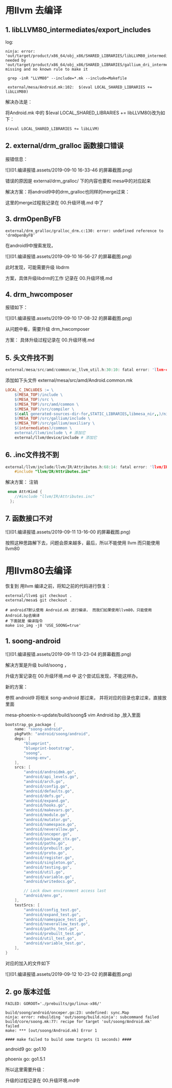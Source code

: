 # 用llvm 去编译

## 1. libLLVM80_intermediates/export_includes

log:

```shell
ninja: error: 'out/target/product/x86_64/obj_x86/SHARED_LIBRARIES/libLLVM80_intermediates/export_includes', needed by 'out/target/product/x86_64/obj_x86/SHARED_LIBRARIES/gallium_dri_intermediates/import_includes', missing and no known rule to make it
```



```shell
 grep -inR "LLVM80" --include=*.mk --include=Makefile
 
 external/mesa/Android.mk:102:  $(eval LOCAL_SHARED_LIBRARIES += libLLVM80)
```

解决办法是：

将Android.mk 中的 $(eval LOCAL_SHARED_LIBRARIES += libLLVM80)改为如下：

```shell
$(eval LOCAL_SHARED_LIBRARIES += libLLVM)
```

## 2. external/drm_gralloc 函数接口错误

报错信息：

![](01.编译报错.assets/2019-09-10 16-33-46 的屏幕截图.png)

错误的原因是  external/drm_gralloc/ 下的内容也要和 mesa中的对应起来

解决方案：将android9中的drm_gralloc也同样的merge过来：

这里的merge过程我记录在 00.升级环境.md 中了

## 3. drmOpenByFB

```shell
external/drm_gralloc/gralloc_drm.c:130: error: undefined reference to 'drmOpenByFB'
```

在android9中搜索发现，

![](01.编译报错.assets/2019-09-10 16-56-27 的屏幕截图.png)

此时发现，可能需要升级 libdrm

方案，具体升级libdrm的工作 记录在 00.升级环境.md

## 4.  drm_hwcomposer

报错如下：

![](01.编译报错.assets/2019-09-10 17-08-32 的屏幕截图.png)

从问题中看，需要升级 drm_hwcomposer 

方案： 具体升级过程记录在  00.升级环境.md

## 5. 头文件找不到

```c
external/mesa/src/amd/common/ac_llvm_util.h:30:10: fatal error: 'llvm-c/TargetMachine.h' file not found
```

添加如下头文件 external/mesa/src/amd/Android.common.mk

```makefile
LOCAL_C_INCLUDES := \
    $(MESA_TOP)/include \
    $(MESA_TOP)/src \
    $(MESA_TOP)/src/amd/common \
    $(MESA_TOP)/src/compiler \
    $(call generated-sources-dir-for,STATIC_LIBRARIES,libmesa_nir,,)/nir \
    $(MESA_TOP)/src/gallium/include \
    $(MESA_TOP)/src/gallium/auxiliary \
    $(intermediates)/common \
    external/llvm/include \ # 添加它
    external/llvm/device/include # 添加它
```

## 6. .inc文件找不到

```c
external/llvm/include/llvm/IR/Attributes.h:68:14: fatal error: 'llvm/IR/Attributes.inc' file not found
    #include "llvm/IR/Attributes.inc"
```

解决方案： 注销

```c
 enum AttrKind {
    //#include "llvm/IR/Attributes.inc"
  };
```

## 7. 函数接口不对

![](01.编译报错.assets/2019-09-11 13-16-00 的屏幕截图.png)

按照这种思路解下去，问题会原来越多，最后，所以不能使用 llvm 而只能使用 llvm80

# 用llvm80去编译

恢复到 用llvm 编译之前，将知之前的代码进行恢复：

```shell
external/llvm$ git checkout .
external/mesa$ git checkout .
```



```shell
# android7默认使用 Android.mk 进行编译， 而我们如果使用llvm80，只能使用 Android.bp去编译
# 下面就是 编译指令
make iso_img -j8 'USE_SOONG=true'
```



## 1. soong-android

![](01.编译报错.assets/2019-09-11 13-23-04 的屏幕截图.png)

解决方案是升级  build/soong ，

升级方案记录在  00.升级环境.md 中  这个尝试后发现，不能这样办。

新的方案：

参照 android9 将相关 song-android 那过来， 并将对应的目录也拿过来，直接放里面

mesa-phoenix-n-update/build/soong$ vim Android.bp ,放入里面

```c
bootstrap_go_package {
    name: "soong-android",
    pkgPath: "android/soong/android",
    deps: [
        "blueprint",                                                                
        "blueprint-bootstrap",
        "soong",
        "soong-env",
    ],  
    srcs: [
        "android/androidmk.go",
        "android/api_levels.go",
        "android/arch.go",
        "android/config.go",
        "android/defaults.go",
        "android/defs.go",
        "android/expand.go",
        "android/hooks.go",
        "android/makevars.go",
        "android/module.go",
        "android/mutator.go",
        "android/namespace.go",
        "android/neverallow.go",
        "android/onceper.go",
        "android/package_ctx.go",
        "android/paths.go",
        "android/prebuilt.go",
        "android/proto.go",
        "android/register.go",
        "android/singleton.go",
        "android/testing.go",
        "android/util.go",
        "android/variable.go",
        "android/writedocs.go",

        // Lock down environment access last
        "android/env.go",
    ],  
    testSrcs: [
        "android/config_test.go",
        "android/expand_test.go",
        "android/namespace_test.go",
        "android/neverallow_test.go",
        "android/paths_test.go",
        "android/prebuilt_test.go",
        "android/util_test.go",
        "android/variable_test.go",                                                                                                                                                                    
    ],  
}
```

对应的加入的文件如下

![](01.编译报错.assets/2019-09-12 10-23-02 的屏幕截图.png)

## 2. go 版本过低

```shell
FAILED: GOROOT='./prebuilts/go/linux-x86/'

build/soong/android/onceper.go:23: undefined: sync.Map
ninja: error: rebuilding 'out/soong/build.ninja': subcommand failed
build/core/soong.mk:77: recipe for target 'out/soong/Android.mk' failed
make: *** [out/soong/Android.mk] Error 1

#### make failed to build some targets (1 seconds) ####
```

android9 go:  go1.10

phoenix go: go1.5.1

所以这里需要升级：

升级的过程记录在  00.升级环境.md中

